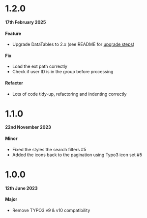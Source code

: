 # 1.2.0

**17th February 2025**

#### Feature

- Upgrade DataTables to 2.x (see README for [upgrade steps](https://github.com/liquidlight/typo3-module-data-listing#upgrading-to-120))

#### Fix

- Load the ext path correctly
- Check if user ID is in the group before processing

#### Refactor

- Lots of code tidy-up, refactoring and indenting correctly

# 1.1.0

**22nd November 2023**

#### Minor
* Fixed the styles the search filters #5
* Added the icons back to the pagination using Typo3 icon set #5


# 1.0.0

**12th June 2023**

#### Major

- Remove TYPO3 v9 & v10 compatibility
